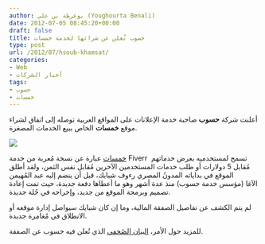 ```yaml
---
author: يوغرطة بن علي (Youghourta Benali)
date: 2012-07-05 08:45:20+00:00
draft: false
title: حسوب تُعلن عن شرائها لخدمة خمسات
type: post
url: /2012/07/hsoub-khamsat/
categories:
- Web
- أخبار الشركات
tags:
- حسوب
- خمسات
---
```


أعلنت شركة **حسوب** صاحبة خدمة الإعلانات على المواقع العربية توصله إلى اتفاق لشراء موقع **خمسات** الخاص ببيع الخدمات المصغرة.




[![](https://www.it-scoop.com/wp-content/uploads/2012/07/khamsat.jpg)
](https://www.it-scoop.com/wp-content/uploads/2012/07/khamsat.jpg)




[خمسات](http://khamsat.com/) عبارة عن نسخة مُعربة من خدمة Fiverr  تسمح لمستخدميه بعرض خدماتهم مُقابل 5 دولارات أو طلب خدمات المستخدمين الآخرين مُقابل نفس الثمن، ولقد أطلق الموقع في بداياته المدونُ المصري رءوف شبايك، قبل أن ينضم إليه عبد المُهيمن الآغا (مؤسس خدمة حسوب) منذ عدة أشهر وهو ما أعطاها دفعة جديدة، حيث تمت إعادة تصميم وبرمجة الموقع من جديد، وإخراجه في حُلة جديدة.




لم يتم الكشف عن تفاصيل الصفقة المالية، وما إن كان شبايك سيواصل إدارة موقعه أو الانطلاق في مُغامرة جديدة.




للمزيد حول الأمر، [البيان الصُحفي](http://byanpress.com/2012/40-%D8%B4%D8%B1%D9%83%D8%A9-%D8%AD%D8%B3%D9%88%D8%A8-%D8%AA%D8%B4%D8%AA%D8%B1%D9%8A-%D9%85%D9%88%D9%82%D8%B9-%D8%AE%D9%85%D8%B3%D8%A7%D8%AA-%D9%84%D9%84%D8%AE%D8%AF%D9%85%D8%A7%D8%AA-%D8%A7%D9%84%D9%85%D8%B5%D8%BA%D8%B1%D8%A9) الذي تُعلن فيه حسوب عن الصفقة.
